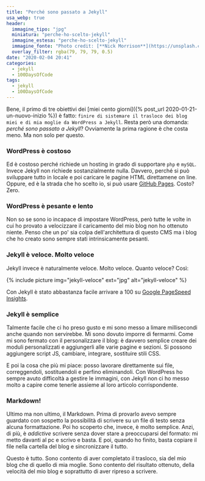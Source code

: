 ```yaml
---
title: "Perché sono passato a Jekyll"
usa_webp: true
header:
  immagine_tipo: "jpg"
  miniatura: "perche-ho-scelto-jekyll"
  immagine_estesa: "perche-ho-scelto-jekyll"
  immagine_fonte: "Photo credit: [**Nick Morrison**](https://unsplash.com/@nickmorrison)"
  overlay_filter: rgba(79, 79, 79, 0.5)
date: "2020-02-04 20:41"
categories:
  - jekyll
  - 100DaysOfCode
tags:
  - jekyll
  - 100DaysOfCode
---
```


Bene, il primo di tre obiettivi dei [miei cento giorni]({% post_url 2020-01-21-un-nuovo-inizio %}) è fatto: `finire di sistemare il trasloco dei blog miei e di mia moglie da WordPress a Jekyll`. Resta però una domanda: _perché sono passato a Jekyll_? Ovviamente la prima ragione è che costa meno. Ma non solo per questo.

### WordPress è costoso

Ed è costoso perché richiede un hosting in grado di supportare `php` e `mySQL`. Invece Jekyll non richiede sostanzialmente nulla. Davvero, perché si può sviluppare tutto in locale e poi caricare le pagine HTML direttamene on line. Oppure, ed è la strada che ho scelto io, si può usare [GitHub Pages](https://pages.github.com/). Costo? Zero.

### WordPress è pesante e lento

Non so se sono io incapace di impostare WordPress, però tutte le volte in cui ho provato a velocizzare il caricamento del mio blog non ho ottenuto niente. Penso che un po' sia colpa dell'architettura di questo CMS ma i blog che ho creato sono sempre stati intrinsicamente pesanti.

### Jekyll è veloce. Molto veloce

Jekyll invece è naturalmente veloce. Molto veloce. Quanto veloce? Così:

{% include picture img="jekyll-veloce" ext="jpg" alt="jekyll-veloce" %}

Con Jekyll è stato abbastanza facile arrivare a 100 su [Google PageSpeed Insights](https://developers.google.com/speed/pagespeed/insights/).

### Jekyll è semplice

Talmente facile che ci ho preso gusto e mi sono messo a limare millisecondi anche quando non servirebbe. Mi sono dovuto imporre di fermarmi. Come mi sono fermato con il personalizzare il blog: è davvero semplice creare dei moduli personalizzati e aggiungerli alle varie pagine e sezioni. Si possono aggiungere script JS, cambiare, integrare, sostituire stili CSS.

E poi la cosa che più mi piace: posso lavorare direttamente sui file, correggendoli, sostituendoli e perfino eliminandoli. Con WordPress ho sempre avuto difficoltà a gestire le immagini, con Jekyll non ci ho messo molto a capire come tenerle assieme al loro articolo corrispondente.

### Markdown!

Ultimo ma non ultimo, il Markdown. Prima di provarlo avevo sempre guardato con sospetto la possibilità di scrivere su un file di testo senza alcuna formattazione. Poi ho scoperto che, invece, è molto semplice. Anzi, di più, è _addictive_ scrivere senza dover stare a preoccuparsi del formato: mi metto davanti al pc e scrivo e basta. E poi, quando ho finito, basta copiare il file nella cartella del blog e sincronizzare il tutto.

Questo è tutto. Sono contento di aver completato il trasloco, sia del mio blog che di quello di mia moglie. Sono contento del risultato ottenuto, della velocità del mio blog e soprattutto di aver ripreso a scrivere.
